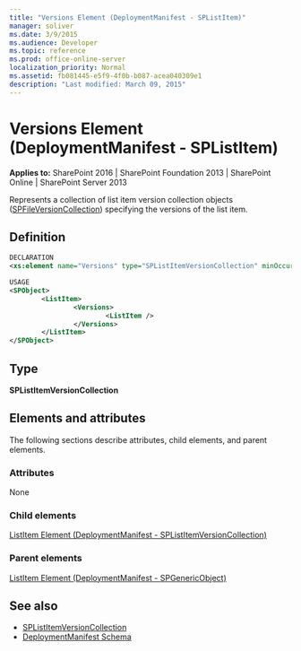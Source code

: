 ```yaml
---
title: "Versions Element (DeploymentManifest - SPListItem)"
manager: soliver
ms.date: 3/9/2015
ms.audience: Developer
ms.topic: reference
ms.prod: office-online-server
localization_priority: Normal
ms.assetid: fb081445-e5f9-4f0b-b087-acea040309e1
description: "Last modified: March 09, 2015"
---
```


# Versions Element (DeploymentManifest - SPListItem)

**Applies to:** SharePoint 2016 | SharePoint Foundation 2013 | SharePoint Online | SharePoint Server 2013 
  
Represents a collection of list item version collection objects ([SPFileVersionCollection](https://msdn.microsoft.com/library/Microsoft.SharePoint.SPFileVersionCollection.aspx)) specifying the versions of the list item. 

## Definition

```XML
DECLARATION
<xs:element name="Versions" type="SPListItemVersionCollection" minOccurs="0" maxOccurs="1" />

USAGE
<SPObject>
        <ListItem>
                <Versions>
                        <ListItem />
                </Versions>
        </ListItem>
</SPObject>

```

## Type

**SPListItemVersionCollection**
  
## Elements and attributes

The following sections describe attributes, child elements, and parent elements.

### Attributes

None
   
### Child elements

[ListItem Element (DeploymentManifest - SPListItemVersionCollection)](listitem-element-deploymentmanifestsplistitemversioncollection.md)
   
### Parent elements

[ListItem Element (DeploymentManifest - SPGenericObject)](listitem-element-deploymentmanifestspgenericobject.md)
   
## See also

- [SPListItemVersionCollection](https://msdn.microsoft.com/library/Microsoft.SharePoint.SPListItemVersionCollection.aspx)
- [DeploymentManifest Schema](deploymentmanifest-schema.md)

